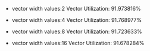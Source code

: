 - vector width values:2
  Vector Utilization:        91.973816%

- vector width values:4
  Vector Utilization:        91.768977%

- vector width values:8
  Vector Utilization:        91.723633%

- vector width values:16
  Vector Utilization:        91.678284%

